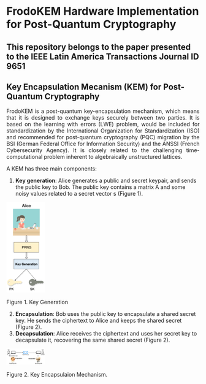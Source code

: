 # FrodoKEM Hardware Implementation for Post-Quantum Cryptography

## This repository belongs to the paper presented to the IEEE Latin America Transactions Journal ID 9651

## Key Encapsulation Mecanism (KEM) for Post-Quantum Cryptography

<p align='justify'>FrodoKEM is a post-quantum key-encapsulation mechanism, which means that it is designed to exchange keys securely between two parties. It is based on the learning with errors (LWE) problem, would be included for standardization by the International Organization for Standardization (ISO) and recommended for post-quantum cryptography (PQC) migration by the BSI (German Federal Office for Information Security) and the ANSSI (French Cybersecurity Agency). It is closely related to the challenging time-computational problem inherent to algebraically unstructured lattices.</p>

<p align='justify'>A KEM has three main components: </p>

1. **Key generation**: Alice generates a public and secret keypair, and sends the public key to Bob. The public key contains a matrix A and some noisy values related to a secret vector s (Figure 1).

<img src="https://github.com/faurbano/FrodoKEM/blob/main/images/keygen.png" width="100">

Figure 1. Key Generation

2. **Encapsulation**: Bob uses the public key to encapsulate a shared secret key. He sends the ciphertext to Alice and keeps the shared secret (Figure 2).
3. **Decapsulation**: Alice receives the ciphertext and uses her secret key to decapsulate it, recovering the same shared secret (Figure 2).

<img src="https://github.com/faurbano/FrodoKEM/blob/main/images/kem_diagram.png" width="100">

Figure 2. Key Encapsulaion Mechanism.